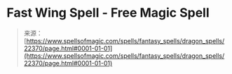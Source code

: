 <!--yml

category: 未分类

date: 2024-06-12 19:06:35

-->

# Fast Wing Spell - Free Magic Spell

> 来源：[https://www.spellsofmagic.com/spells/fantasy_spells/dragon_spells/22370/page.html#0001-01-01](https://www.spellsofmagic.com/spells/fantasy_spells/dragon_spells/22370/page.html#0001-01-01)
